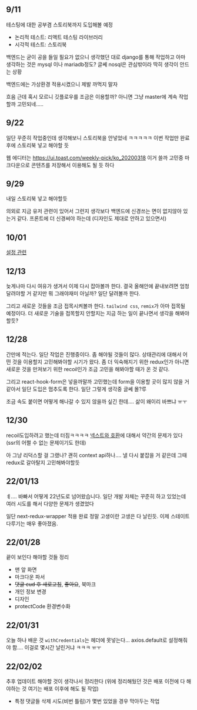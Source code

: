 ## 9/11

테스팅에 대한 공부겸 스토리북까지 도입해볼 예정

- 논리적 테스트: 리액트 테스팅 라이브러리
- 시각적 테스트: 스토리북

백엔드는 굳이 공을 들일 필요가 없으니 생각했던 대로 django를 통해 작업하고 아마 생각하는 것은 mysql 이나 mariadb정도? 글쎄 nosql은 관심밖이라 딱히 생각이 안드는 상황

백엔드에는 가상환경 적용시켰으니 제발 까먹지 말자

흐음 근데 혹시 모르니 깃플로우를 조금은 이용할까? 아니면 그냥 master에 계속 작업할까 고민되네.....

## 9/22

일단 꾸준히 작업중인데 생각해보니 스토리북을 안넣었네 ㅋㅋㅋㅋㅋ 이번 작업만 완료후에 스토리북 넣고 해야할 듯

웹 에디터는 https://ui.toast.com/weekly-pick/ko_20200318 이거 쓸까 고민중 마크다운으로 콘텐츠를 저장해서 이용해도 될 듯 하다

## 9/29

내일 스토리북 넣고 해야할듯

의외로 지금 유저 관련이 있어서 그런지 생각보다 백엔드에 신경쓰는 면이 없지않아 있는거 같다. 프론트에 더 신경써야 하는데 (디자인도 제대로 안하고 있으면서)

## 10/01

[설정 관련](https://carpediem9911.tistory.com/44)

## 12/13

늦게나마 다시 여유가 생겨서 이제 다시 잡아볼까 한다. 결국 올해안에 끝내보려면 엄청달려야할 거 같지만 뭐 그래야재미 아닐까? 일단 달려볼까 한다.

그리고 새로운 것들을 조금 접목시켜볼까 한다. `tailwind css`, `remix`가 아마 접목될 예정이다. 더 새로운 기술을 접목할지 안할지는 지금 하는 일이 끝나면서 생각을 해봐야 할듯?

## 12/28

간만에 적는다. 일단 작업은 진행중이다. 좀 해야될 것들이 많다. 상태관리에 대해서 어떤 것을 이용할지 고민해봐야할 시기가 왔다. 좀 더 익숙해지기 위한 redux인가 아니면 새로운 것을 만져보기 위한 recoil인가 조금 고민을 해봐야할 때가 온 것 같다.

그리고 react-hook-form은 넣을까말까 고민했는데 form을 이용할 곳이 많지 않을 거 같아서 일단 도입은 멈추도록 한다. 일단 그렇게 생각중 글쎄 몰?루

조금 속도 붙이면 어떻게 해나갈 수 있지 않을까 싶긴 한데.... 삶이 왜이리 바쁘냐 ㅠㅜ

## 12/30

recoil도입하려고 했는데 터짐ㅋㅋㅋㅋ [넥스트와 호환](https://github.com/facebookexperimental/Recoil/issues/733)에 대해서 약간의 문제가 있다 (ssr의 어쩔 수 없는 문제이기도 한데)

아 그냥 리덕스할 걸 그랬나? 괜히 context api하나.... 낼 다시 붙잡을 거 같은데 그때 redux로 갈아탈지 고민해봐야할듯

## 22/01/13

ㅖ.... 바빠서 어떻게 22년도로 넘어왔습니다. 일단 개발 자체는 꾸준히 하고 있었는데 여러 시도를 해서 다양한 문제가 생겼었다

일단 next-redux-wrapper 적용 완료 정말 고생이란 고생은 다 날린듯. 이제 스테이트 다루기는 매우 좋아졌음.

## 22/01/28

끝이 보인다 해야할 것들 정리

- 맨 앞 화면
- 마크다운 파서
- ~~댓글 cud 후 새로고침~~, ~~좋아요~~, 북마크
- 개인 정보 변경
- 디자인
- protectCode 환경변수화

## 22/01/31

오늘 하나 배운 것 `withCredentials`는 헤더에 못넣는다... axios.default로 설정해줘야 함.... 이걸로 몇시간 날린거냐 ㅋㅋㅋ ㅠㅜ

## 22/02/02

추후 업데이트 해야할 것이 생각나서 정리한다 (위에 정리해뒀던 것은 배포 이전에 다 해야하는 것 여기는 배포 이후에 해도 될 작업)

- 특정 댓글들 삭제 시도(비번 틀림)가 몇번 있었을 경우 막아두는 작업
